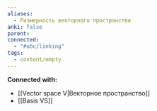 ```yaml
---
aliases:
  - Размерность векторного пространства
anki: false
parent: 
connected:
  - "#обс/linking"
tags:
  - content/empty
---
```





**Connected with:**
- [[Vector space V|Векторное пространство]]
- [[Basis VS]] 



